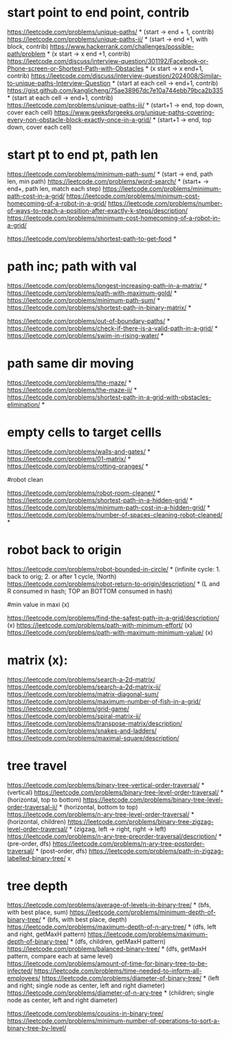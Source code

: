 # start point to end point, contrib

https://leetcode.com/problems/unique-paths/ * (start -> end + 1, contrib)
https://leetcode.com/problems/unique-paths-ii/ * (start -> end +1, with block, contrib)
https://www.hackerrank.com/challenges/possible-path/problem * (x start -> x end +1, contrib)
https://leetcode.com/discuss/interview-question/301192/Facebook-or-Phone-screen-or-Shortest-Path-with-Obstacles * (x start -> x end+1, contrib)
https://leetcode.com/discuss/interview-question/2024008/Similar-to-unique-paths-Interview-Question * (start at each cell -> end+1, contrib)
https://gist.github.com/kanglicheng/75ae38967dc7e10a744ebb79bca2b335 * (start at each cell -> end+1, contrib)
https://leetcode.com/problems/unique-paths-iii/ * (start+1 -> end, top down, cover each cell)
https://www.geeksforgeeks.org/unique-paths-covering-every-non-obstacle-block-exactly-once-in-a-grid/ * (start+1 -> end, top down, cover each cell)

# start pt to end pt, path len 
https://leetcode.com/problems/minimum-path-sum/ * (start -> end, path len, min path)
https://leetcode.com/problems/word-search/ * (start+ -> end+, path len, match each step)
https://leetcode.com/problems/minimum-path-cost-in-a-grid/
https://leetcode.com/problems/minimum-cost-homecoming-of-a-robot-in-a-grid/
https://leetcode.com/problems/number-of-ways-to-reach-a-position-after-exactly-k-steps/description/
https://leetcode.com/problems/minimum-cost-homecoming-of-a-robot-in-a-grid/



https://leetcode.com/problems/shortest-path-to-get-food *


 
# path inc; path with val

https://leetcode.com/problems/longest-increasing-path-in-a-matrix/ *
https://leetcode.com/problems/path-with-maximum-gold/ *
https://leetcode.com/problems/minimum-path-sum/ *
https://leetcode.com/problems/shortest-path-in-binary-matrix/ *

https://leetcode.com/problems/out-of-boundary-paths/ *
https://leetcode.com/problems/check-if-there-is-a-valid-path-in-a-grid/ *
https://leetcode.com/problems/swim-in-rising-water/ *

 

# path same dir moving

https://leetcode.com/problems/the-maze/ *
https://leetcode.com/problems/the-maze-ii/ *
https://leetcode.com/problems/shortest-path-in-a-grid-with-obstacles-elimination/ *

 

# empty cells to target cellls

https://leetcode.com/problems/walls-and-gates/ *
https://leetcode.com/problems/01-matrix/ *
https://leetcode.com/problems/rotting-oranges/ *

 

#robot clean

https://leetcode.com/problems/robot-room-cleaner/ *
https://leetcode.com/problems/shortest-path-in-a-hidden-grid/ *
https://leetcode.com/problems/minimum-path-cost-in-a-hidden-grid/ *
https://leetcode.com/problems/number-of-spaces-cleaning-robot-cleaned/ *

 

# robot back to origin

https://leetcode.com/problems/robot-bounded-in-circle/ * (infinite cycle: 1. back to orig; 2. or after 1 cycle, !North)
https://leetcode.com/problems/robot-return-to-origin/description/ * (L and R consumed in hash; TOP an BOTTOM consumed in hash)



#min value in maxi (x)

https://leetcode.com/problems/find-the-safest-path-in-a-grid/description/ (x)
https://leetcode.com/problems/path-with-minimum-effort/ (x)
https://leetcode.com/problems/path-with-maximum-minimum-value/ (x)


# matrix (x):

https://leetcode.com/problems/search-a-2d-matrix/
https://leetcode.com/problems/search-a-2d-matrix-ii/
https://leetcode.com/problems/matrix-diagonal-sum/
https://leetcode.com/problems/maximum-number-of-fish-in-a-grid/
https://leetcode.com/problems/grid-game/
https://leetcode.com/problems/spiral-matrix-ii/
https://leetcode.com/problems/transpose-matrix/description/
https://leetcode.com/problems/snakes-and-ladders/
https://leetcode.com/problems/maximal-square/description/

 

# tree travel

https://leetcode.com/problems/binary-tree-vertical-order-traversal/ * (vertical)
https://leetcode.com/problems/binary-tree-level-order-traversal/ * (horizontal, top to bottom)
https://leetcode.com/problems/binary-tree-level-order-traversal-ii/ * (horizontal, bottom to top)
https://leetcode.com/problems/n-ary-tree-level-order-traversal/ * (horizontal, children)
https://leetcode.com/problems/binary-tree-zigzag-level-order-traversal/ * (zigzag, left -> right, right -> left)
https://leetcode.com/problems/n-ary-tree-preorder-traversal/description/ * (pre-order, dfs)
https://leetcode.com/problems/n-ary-tree-postorder-traversal/ * (post-order, dfs)
https://leetcode.com/problems/path-in-zigzag-labelled-binary-tree/ x



# tree depth

https://leetcode.com/problems/average-of-levels-in-binary-tree/ * (bfs, with best place, sum)
https://leetcode.com/problems/minimum-depth-of-binary-tree/ * (bfs, with best place, depth)
https://leetcode.com/problems/maximum-depth-of-n-ary-tree/ * (dfs, left and right, getMaxH pattern)
https://leetcode.com/problems/maximum-depth-of-binary-tree/ * (dfs, children, getMaxH pattern)
https://leetcode.com/problems/balanced-binary-tree/ * (dfs, getMaxH pattern, compare each at same level)
https://leetcode.com/problems/amount-of-time-for-binary-tree-to-be-infected/
https://leetcode.com/problems/time-needed-to-inform-all-employees/
https://leetcode.com/problems/diameter-of-binary-tree/ * (left and right; single node as center, left and right diameter)
https://leetcode.com/problems/diameter-of-n-ary-tree * (children; single node as center, left and right diameter)

https://leetcode.com/problems/cousins-in-binary-tree/
https://leetcode.com/problems/minimum-number-of-operations-to-sort-a-binary-tree-by-level/
